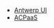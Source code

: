 <!-- _navbar.md -->

* [Antwerp UI](https://antwerp-ui.digipolis.be/)
* [ACPaaS](https://acpaas.digipolis.be/)
